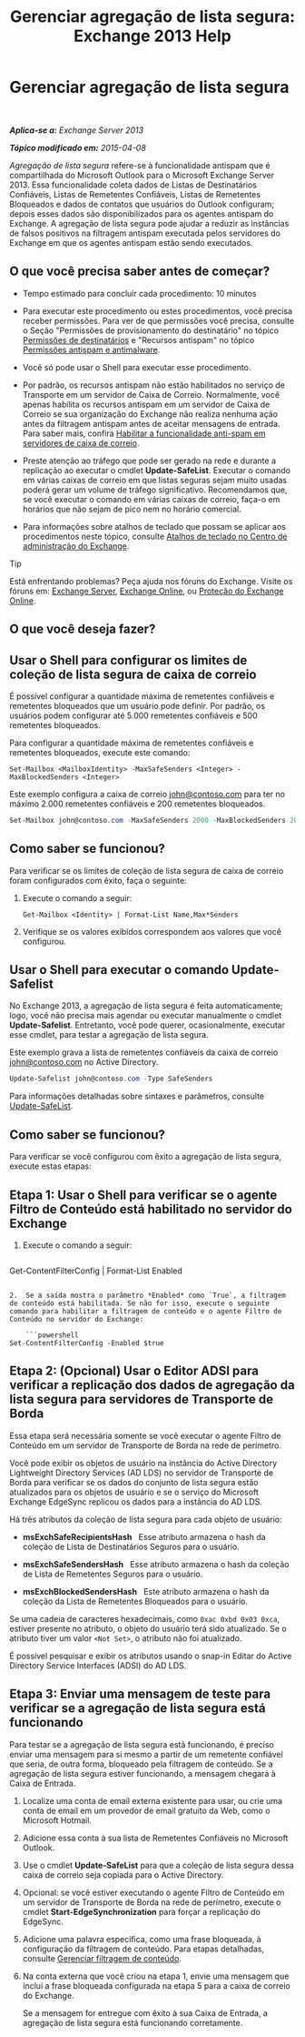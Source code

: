 ﻿---
title: 'Gerenciar agregação de lista segura: Exchange 2013 Help'
TOCTitle: Gerenciar agregação de lista segura
ms:assetid: 5ac17168-f411-4cb7-ae98-ebefb865b210
ms:mtpsurl: https://technet.microsoft.com/pt-br/library/Aa998280(v=EXCHG.150)
ms:contentKeyID: 50485655
ms.date: 05/22/2018
mtps_version: v=EXCHG.150
ms.translationtype: MT
---

# Gerenciar agregação de lista segura

 

_**Aplica-se a:** Exchange Server 2013_

_**Tópico modificado em:** 2015-04-08_

*Agregação de lista segura* refere-se à funcionalidade antispam que é compartilhada do Microsoft Outlook para o Microsoft Exchange Server 2013. Essa funcionalidade coleta dados de Listas de Destinatários Confiáveis, Listas de Remetentes Confiáveis, Listas de Remetentes Bloqueados e dados de contatos que usuários do Outlook configuram; depois esses dados são disponibilizados para os agentes antispam do Exchange. A agregação de lista segura pode ajudar a reduzir as instâncias de falsos positivos na filtragem antispam executada pelos servidores do Exchange em que os agentes antispam estão sendo executados.

## O que você precisa saber antes de começar?

  - Tempo estimado para concluir cada procedimento: 10 minutos

  - Para executar este procedimento ou estes procedimentos, você precisa receber permissões. Para ver de que permissões você precisa, consulte o Seção "Permissões de provisionamento do destinatário" no tópico [Permissões de destinatários](recipients-permissions-exchange-2013-help.md) e "Recursos antispam" no tópico [Permissões antispam e antimalware](anti-spam-and-anti-malware-permissions-exchange-2013-help.md).

  - Você só pode usar o Shell para executar esse procedimento.

  - Por padrão, os recursos antispam não estão habilitados no serviço de Transporte em um servidor de Caixa de Correio. Normalmente, você apenas habilita os recursos antispam em um servidor de Caixa de Correio se sua organização do Exchange não realiza nenhuma ação antes da filtragem antispam antes de aceitar mensagens de entrada. Para saber mais, confira [Habilitar a funcionalidade anti-spam em servidores de caixa de correio](enable-anti-spam-functionality-on-mailbox-servers-exchange-2013-help.md).

  - Preste atenção ao tráfego que pode ser gerado na rede e durante a replicação ao executar o cmdlet **Update-SafeList**. Executar o comando em várias caixas de correio em que listas seguras sejam muito usadas poderá gerar um volume de tráfego significativo. Recomendamos que, se você executar o comando em várias caixas de correio, faça-o em horários que não sejam de pico nem no horário comercial.

  - Para informações sobre atalhos de teclado que possam se aplicar aos procedimentos neste tópico, consulte [Atalhos de teclado no Centro de administração do Exchange](keyboard-shortcuts-in-the-exchange-admin-center-exchange-online-protection-help.md).


> [!TIP]
> Está enfrentando problemas? Peça ajuda nos fóruns do Exchange. Visite os fóruns em: <A href="https://go.microsoft.com/fwlink/p/?linkid=60612">Exchange Server</A>, <A href="https://go.microsoft.com/fwlink/p/?linkid=267542">Exchange Online</A>, ou <A href="https://go.microsoft.com/fwlink/p/?linkid=285351">Proteção do Exchange Online</A>.



## O que você deseja fazer?

## Usar o Shell para configurar os limites de coleção de lista segura de caixa de correio

É possível configurar a quantidade máxima de remetentes confiáveis e remetentes bloqueados que um usuário pode definir. Por padrão, os usuários podem configurar até 5.000 remetentes confiáveis e 500 remetentes bloqueados.

Para configurar a quantidade máxima de remetentes confiáveis e remetentes bloqueados, execute este comando:

    Set-Mailbox <MailboxIdentity> -MaxSafeSenders <Integer> -MaxBlockedSenders <Integer>

Este exemplo configura a caixa de correio john@contoso.com para ter no máximo 2.000 remetentes confiáveis e 200 remetentes bloqueados.

```powershell
Set-Mailbox john@contoso.com -MaxSafeSenders 2000 -MaxBlockedSenders 200
```

## Como saber se funcionou?

Para verificar se os limites de coleção de lista segura de caixa de correio foram configurados com êxito, faça o seguinte:

1.  Execute o comando a seguir:
    
        Get-Mailbox <Identity> | Format-List Name,Max*Senders

2.  Verifique se os valores exibidos correspondem aos valores que você configurou.

## Usar o Shell para executar o comando Update-Safelist

No Exchange 2013, a agregação de lista segura é feita automaticamente; logo, você não precisa mais agendar ou executar manualmente o cmdlet **Update-Safelist**. Entretanto, você pode querer, ocasionalmente, executar esse cmdlet, para testar a agregação de lista segura.

Este exemplo grava a lista de remetentes confiáveis da caixa de correio john@contoso.com no Active Directory.

```powershell
Update-Safelist john@contoso.com -Type SafeSenders
```

Para informações detalhadas sobre sintaxes e parâmetros, consulte [Update-SafeList](https://technet.microsoft.com/pt-br/library/bb125034\(v=exchg.150\)).

## Como saber se funcionou?

Para verificar se você configurou com êxito a agregação de lista segura, execute estas etapas:

## Etapa 1: Usar o Shell para verificar se o agente Filtro de Conteúdo está habilitado no servidor do Exchange

1.  Execute o comando a seguir:
    
    ```powershell
Get-ContentFilterConfig | Format-List Enabled
```

2.  Se a saída mostra o parâmetro *Enabled* como `True`, a filtragem de conteúdo está habilitada. Se não for isso, execute o seguinte comando para habilitar a filtragem de conteúdo e o agente Filtro de Conteúdo no servidor do Exchange:
    
    ```powershell
Set-ContentFilterConfig -Enabled $true
```

## Etapa 2: (Opcional) Usar o Editor ADSI para verificar a replicação dos dados de agregação da lista segura para servidores de Transporte de Borda

Essa etapa será necessária somente se você executar o agente Filtro de Conteúdo em um servidor de Transporte de Borda na rede de perímetro.

Você pode exibir os objetos de usuário na instância do Active Directory Lightweight Directory Services (AD LDS) no servidor de Transporte de Borda para verificar se os dados do conjunto de lista segura estão atualizados para os objetos de usuário e se o serviço do Microsoft Exchange EdgeSync replicou os dados para a instância do AD LDS.

Há três atributos da coleção de lista segura para cada objeto de usuário:

  - **msExchSafeRecipientsHash**   Esse atributo armazena o hash da coleção de Lista de Destinatários Seguros para o usuário.

  - **msExchSafeSendersHash**   Esse atributo armazena o hash da coleção de Lista de Remetentes Seguros para o usuário.

  - **msExchBlockedSendersHash**   Este atributo armazena o hash da coleção da Lista de Remetentes Bloqueados para o usuário.

Se uma cadeia de caracteres hexadecimais, como `0xac 0xbd 0x03 0xca`, estiver presente no atributo, o objeto do usuário terá sido atualizado. Se o atributo tiver um valor `<Not Set>`, o atributo não foi atualizado.

É possível pesquisar e exibir os atributos usando o snap-in Editar do Active Directory Service Interfaces (ADSI) do AD LDS.

## Etapa 3: Enviar uma mensagem de teste para verificar se a agregação de lista segura está funcionando

Para testar se a agregação de lista segura está funcionando, é preciso enviar uma mensagem para si mesmo a partir de um remetente confiável que seria, de outra forma, bloqueado pela filtragem de conteúdo. Se a agregação de lista segura estiver funcionando, a mensagem chegará à Caixa de Entrada.

1.  Localize uma conta de email externa existente para usar, ou crie uma conta de email em um provedor de email gratuito da Web, como o Microsoft Hotmail.

2.  Adicione essa conta à sua lista de Remetentes Confiáveis no Microsoft Outlook.

3.  Use o cmdlet **Update-SafeList** para que a coleção de lista segura dessa caixa de correio seja copiada para o Active Directory.

4.  Opcional: se você estiver executando o agente Filtro de Conteúdo em um servidor de Transporte de Borda na rede de perímetro, execute o cmdlet **Start-EdgeSynchronization** para forçar a replicação do EdgeSync.

5.  Adicione uma palavra específica, como uma frase bloqueada, à configuração da filtragem de conteúdo. Para etapas detalhadas, consulte [Gerenciar filtragem de conteúdo](manage-content-filtering-exchange-2013-help.md).

6.  Na conta externa que você criou na etapa 1, envie uma mensagem que inclui a frase bloqueada configurada na etapa 5 para a caixa de correio do Exchange.
    
    Se a mensagem for entregue com êxito à sua Caixa de Entrada, a agregação de lista segura está funcionando corretamente.

